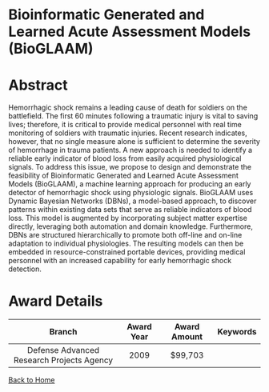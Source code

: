 
Bioinformatic Generated and Learned Acute Assessment Models (BioGLAAM)
======================================================================

# Abstract


Hemorrhagic shock remains a leading cause of death for soldiers on the battlefield. The first 60 minutes following a traumatic injury is vital to saving lives; therefore, it is critical to provide medical personnel with real time monitoring of soldiers with traumatic injuries. Recent research indicates, however, that no single measure alone is sufficient to determine the severity of hemorrhage in trauma patients. A new approach is needed to identify a reliable early indicator of blood loss from easily acquired physiological signals. To address this issue, we propose to design and demonstrate the feasibility of Bioinformatic Generated and Learned Acute Assessment Models (BioGLAAM), a machine learning approach for producing an early detector of hemorrhagic shock using physiologic signals. BioGLAAM uses Dynamic Bayesian Networks (DBNs), a model-based approach, to discover patterns within existing data sets that serve as reliable indicators of blood loss. This model is augmented by incorporating subject matter expertise directly, leveraging both automation and domain knowledge.  Furthermore, DBNs are structured hierarchically to promote both off-line and on-line adaptation to individual physiologies. The resulting models can then be embedded in resource-constrained portable devices, providing medical personnel with an increased capability for early hemorrhagic shock detection.  

# Award Details

|Branch|Award Year|Award Amount|Keywords|
| :---: | :---: | :---: | :---: |
|Defense Advanced Research Projects Agency|2009|$99,703||
  
  


[Back to Home](https://github.com/chrischow/dod_sbir_awards/Reports/CC/#985)